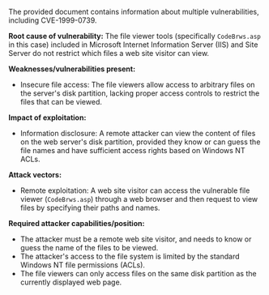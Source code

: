 The provided document contains information about multiple vulnerabilities, including CVE-1999-0739.

**Root cause of vulnerability:**
The file viewer tools (specifically `CodeBrws.asp` in this case) included in Microsoft Internet Information Server (IIS) and Site Server do not restrict which files a web site visitor can view.

**Weaknesses/vulnerabilities present:**
- Insecure file access: The file viewers allow access to arbitrary files on the server's disk partition, lacking proper access controls to restrict the files that can be viewed.

**Impact of exploitation:**
- Information disclosure: A remote attacker can view the content of files on the web server's disk partition, provided they know or can guess the file names and have sufficient access rights based on Windows NT ACLs.

**Attack vectors:**
- Remote exploitation: A web site visitor can access the vulnerable file viewer (`CodeBrws.asp`) through a web browser and then request to view files by specifying their paths and names.

**Required attacker capabilities/position:**
- The attacker must be a remote web site visitor, and needs to know or guess the name of the files to be viewed.
- The attacker's access to the file system is limited by the standard Windows NT file permissions (ACLs).
- The file viewers can only access files on the same disk partition as the currently displayed web page.